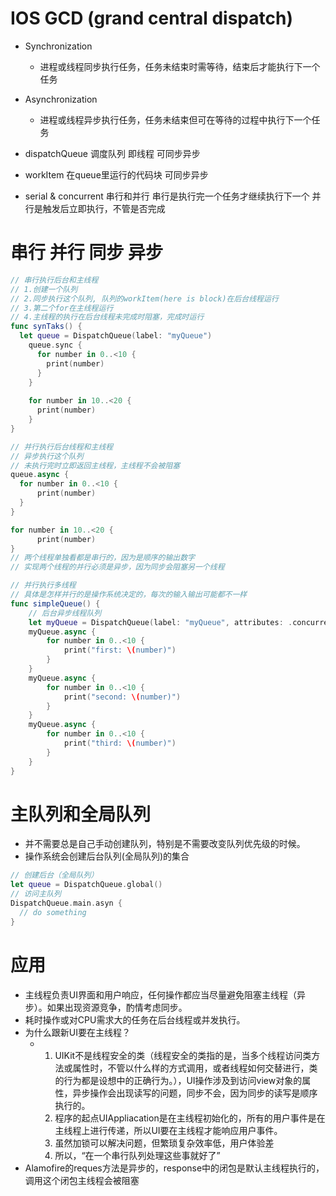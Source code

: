 # IOS GCD (grand central dispatch)

- Synchronization
  - 进程或线程同步执行任务，任务未结束时需等待，结束后才能执行下一个任务

- Asynchronization
  - 进程或线程异步执行任务，任务未结束但可在等待的过程中执行下一个任务

- dispatchQueue 调度队列 即线程 可同步异步
- workItem 在queue里运行的代码块 可同步异步
- serial & concurrent 串行和并行  串行是执行完一个任务才继续执行下一个 并行是触发后立即执行，不管是否完成 

# 串行 并行 同步 异步

``` swift
// 串行执行后台和主线程
// 1.创建一个队列
// 2.同步执行这个队列, 队列的workItem(here is block)在后台线程运行
// 3.第二个for在主线程运行
// 4.主线程的执行在后台线程未完成时阻塞，完成时运行
func synTaks() {
  let queue = DispatchQueue(label: "myQueue") 
    queue.sync {
      for number in 0..<10 {
        print(number)
      }
    }
  	
  	for number in 10..<20 {
      print(number)
    }
}

// 并行执行后台线程和主线程
// 异步执行这个队列
// 未执行完时立即返回主线程，主线程不会被阻塞
queue.async {
  for number in 0..<10 {
      print(number)
  }
}

for number in 10..<20 {
      print(number)
}
// 两个线程单独看都是串行的，因为是顺序的输出数字
// 实现两个线程的并行必须是异步，因为同步会阻塞另一个线程

// 并行执行多线程
// 具体是怎样并行的是操作系统决定的，每次的输入输出可能都不一样
func simpleQueue() {
    // 后台异步线程队列
  	let myQueue = DispatchQueue(label: "myQueue", attributes: .concurrent)
    myQueue.async {
        for number in 0..<10 {
            print("first: \(number)")
        }
    }
    myQueue.async {
        for number in 0..<10 {
            print("second: \(number)")
        }
    }
    myQueue.async {
        for number in 0..<10 {
            print("third: \(number)")
        }
    }
}
```

# 主队列和全局队列

- 并不需要总是自己手动创建队列，特别是不需要改变队列优先级的时候。
- 操作系统会创建后台队列(全局队列)的集合

```swift
// 创建后台（全局队列）
let queue = DispatchQueue.global()
// 访问主队列
DispatchQueue.main.asyn {
  // do something
}
```



# 应用

- 主线程负责UI界面和用户响应，任何操作都应当尽量避免阻塞主线程（异步）。如果出现资源竞争，酌情考虑同步。
- 耗时操作或对CPU需求大的任务在后台线程或并发执行。
- 为什么跟新UI要在主线程？
  - 1. UIKit不是线程安全的类（线程安全的类指的是，当多个线程访问类方法或属性时，不管以什么样的方式调用，或者线程如何交替进行，类的行为都是设想中的正确行为。），UI操作涉及到访问view对象的属性，异步操作会出现读写的问题，同步不会，因为同步的读写是顺序执行的。
    2. 程序的起点UIAppliacation是在主线程初始化的，所有的用户事件是在主线程上进行传递，所以UI要在主线程才能响应用户事件。
    3. 虽然加锁可以解决问题，但繁琐复杂效率低，用户体验差
    4. 所以，“在一个串行队列处理这些事就好了”
- Alamofire的reques方法是异步的，response中的闭包是默认主线程执行的，调用这个闭包主线程会被阻塞

